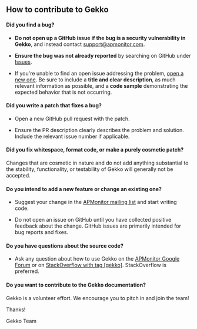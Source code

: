 ## How to contribute to Gekko

#### **Did you find a bug?**

* **Do not open up a GitHub issue if the bug is a security vulnerability
  in Gekko**, and instead contact support@apmonitor.com.

* **Ensure the bug was not already reported** by searching on GitHub under [Issues](https://github.com/BYU-PRISM/GEKKO/issues).

* If you're unable to find an open issue addressing the problem, [open a new one](https://github.com/BYU-PRISM/GEKKO/issues/new). Be sure to include a **title and clear description**, as much relevant information as possible, and a **code sample** demonstrating the expected behavior that is not occurring.

#### **Did you write a patch that fixes a bug?**

* Open a new GitHub pull request with the patch.

* Ensure the PR description clearly describes the problem and solution. Include the relevant issue number if applicable.

#### **Did you fix whitespace, format code, or make a purely cosmetic patch?**

Changes that are cosmetic in nature and do not add anything substantial to the stability, functionality, or testability of Gekko will generally not be accepted.

#### **Do you intend to add a new feature or change an existing one?**

* Suggest your change in the [APMonitor mailing list](http://apmonitor.com/wiki/index.php/Main/UsersGroup) and start writing code.

* Do not open an issue on GitHub until you have collected positive feedback about the change. GitHub issues are primarily intended for bug reports and fixes.

#### **Do you have questions about the source code?**

* Ask any question about how to use Gekko on the [APMonitor Google Forum](https://groups.google.com/forum/#!forum/apmonitor) or on [StackOverflow with tag [gekko]](https://stackoverflow.com/questions/tagged/gekko). StackOverflow is preferred.

#### **Do you want to contribute to the Gekko documentation?**

Gekko is a volunteer effort. We encourage you to pitch in and join the team!

Thanks!

Gekko Team
